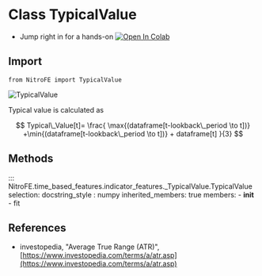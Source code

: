 

# Class TypicalValue

* Jump right in for a hands-on [![Open In Colab](https://camo.githubusercontent.com/52feade06f2fecbf006889a904d221e6a730c194/68747470733a2f2f636f6c61622e72657365617263682e676f6f676c652e636f6d2f6173736574732f636f6c61622d62616467652e737667)](https://colab.research.google.com/drive/1J4D6kt5Jh04YoEvzvrE2oRcN5dNaKKOm?usp=sharing)

## Import
`
from NitroFE import TypicalValue
`

![TypicalValue](https://media.giphy.com/media/kwABekFGGfQylsk50W/giphy.gif)

Typical value is calculated as

$$
Typical\_Value[t]= \frac{ \max{(dataframe[t-lookback\_period \to t])} +\min{(dataframe[t-lookback\_period \to t])} + dataframe[t] }{3}
$$


## Methods

::: NitroFE.time_based_features.indicator_features._TypicalValue.TypicalValue
    selection:
        docstring_style : numpy
        inherited_members: true
        members:
        - __init__
        - fit

References
----------
* investopedia, "Average True Range (ATR)",
    [https://www.investopedia.com/terms/a/atr.asp](https://www.investopedia.com/terms/a/atr.asp)
